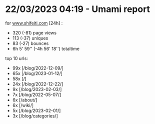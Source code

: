 # 22/03/2023 04:19 - Umami report
for www.shifeiti.com [24h] :

 - 320 (-81) page views
 - 113 (-37) uniques
 - 83 (-27) bounces
 - 6h 5' 59'' (-4h 56' 18'') totaltime


top 10 urls:
 - 99x [/blog/2022-12-09/]
 - 65x [/blog/2023-01-12/]
 - 58x [/]
 - 24x [/blog/2022-12-22/]
 - 9x [/blog/2023-02-03/]
 - 7x [/blog/2022-05-07/]
 - 6x [/about/]
 - 6x [/wiki/]
 - 5x [/blog/2023-02-01/]
 - 3x [/blog/categories/]


